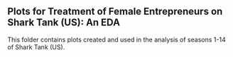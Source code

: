 ## Plots for Treatment of Female Entrepreneurs on Shark Tank (US): An EDA

This folder contains plots created and used in the analysis of seasons 1-14 of Shark Tank (US).

